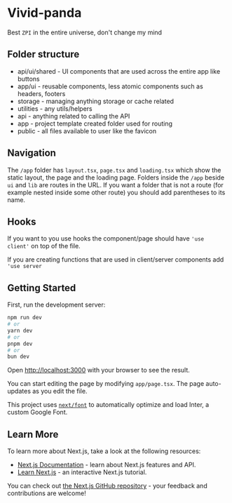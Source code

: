 # Vivid-panda

Best `ZPI` in the entire universe, don't change my mind

## Folder structure

- api/ui/shared - UI components that are used across the entire app like buttons
- app/ui - reusable components, less atomic components such as headers, footers
- storage - managing anything storage or cache related
- utilities - any utils/helpers
- api - anything related to calling the API
- app - project template created folder used for routing
- public - all files available to user like the favicon

## Navigation

 The ```/app``` folder has `layout.tsx`, `page.tsx` and `loading.tsx` which show the static layout, the page and the loading page. Folders inside the ```/app``` beside `ui` and `lib` are routes in the URL. If you want a folder that is not a route (for example nested inside some other route) you should add parentheses to its name.


## Hooks

If you want to you use hooks the component/page should have `'use client'` on top of the file.

If you are creating functions that are used in client/server components add `'use server`

## Getting Started

First, run the development server:

```bash
npm run dev
# or
yarn dev
# or
pnpm dev
# or
bun dev
```

Open [http://localhost:3000](http://localhost:3000) with your browser to see the result.

You can start editing the page by modifying `app/page.tsx`. The page auto-updates as you edit the file.

This project uses [`next/font`](https://nextjs.org/docs/basic-features/font-optimization) to automatically optimize and load Inter, a custom Google Font.

## Learn More

To learn more about Next.js, take a look at the following resources:

- [Next.js Documentation](https://nextjs.org/docs) - learn about Next.js features and API.
- [Learn Next.js](https://nextjs.org/learn) - an interactive Next.js tutorial.

You can check out [the Next.js GitHub repository](https://github.com/vercel/next.js/) - your feedback and contributions are welcome!